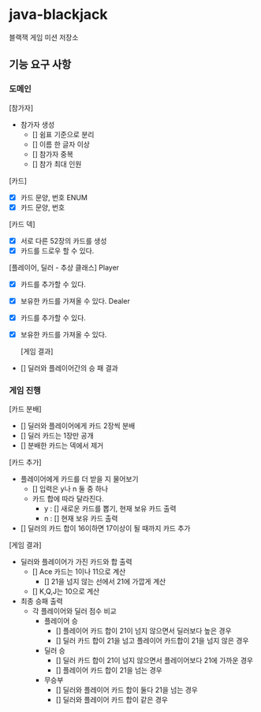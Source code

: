 # java-blackjack
블랙잭 게임 미션 저장소

## 기능 요구 사항

### 도메인

[참가자]
- 참가자 생성
    - [] 쉼표 기준으로 분리
    - [] 이름 한 글자 이상
    - [] 참가자 중복
    - [] 참가 최대 인원
    
[카드]
- [x] 카드 문양, 번호 ENUM
- [x] 카드 문양, 번호

[카드 덱]
- [x] 서로 다른 52장의 카드를 생성
- [x] 카드를 드로우 할 수 있다.

[플레이어, 딜러 - 추상 클래스]
Player
- [x] 카드를 추가할 수 있다.
- [x] 보유한 카드를 가져올 수 있다. 
Dealer
- [x] 카드를 추가할 수 있다.
- [x] 보유한 카드를 가져올 수 있다.

  [게임 결과]
- [] 딜러와 플레이어간의 승 패 결과

### 게임 진행

[카드 분배]
- [] 딜러와 플레이어에게 카드 2장씩 분배
- [] 딜러 카드는 1장만 공개
- [] 분배한 카드는 덱에서 제거

[카드 추가]
- 플레이어에게 카드를 더 받을 지 물어보기
    - [] 입력은 y나 n 둘 중 하나
    - 카드 합에 따라 달라진다.
        - y : [] 새로운 카드를 뽑기, 현재 보유 카드 출력
        - n : [] 현재 보유 카드 출력
- [] 딜러의 카드 합이 16이하면 17이상이 될 때까지 카드 추가

[게임 결과]
- 딜러와 플레이어가 가진 카드와 합 출력
    - [] Ace 카드는 1이나 11으로 계산
        - [] 21을 넘지 않는 선에서 21에 가깝게 계산
    - [] K,Q,J는 10으로 계산
- 최종 승패 출력
    - 각 플레이어와 딜러 점수 비교
        - 플레이어 승
            - [] 플레이어 카드 합이 21이 넘지 않으면서 딜러보다 높은 경우
            - [] 딜러 카드 합이 21을 넘고 플레이어 카드합이 21을 넘지 않은 경우
        - 딜러 승
            - [] 딜러 카드 합이 21이 넘지 않으면서 플레이어보다 21에 가까운 경우
            - [] 플레이어 카드 합이 21을 넘는 경우
        - 무승부
            - [] 딜러와 플레이어 카드 합이 둘다 21을 넘는 경우
            - [] 딜러와 플레이어 카드 합이 같은 경우

